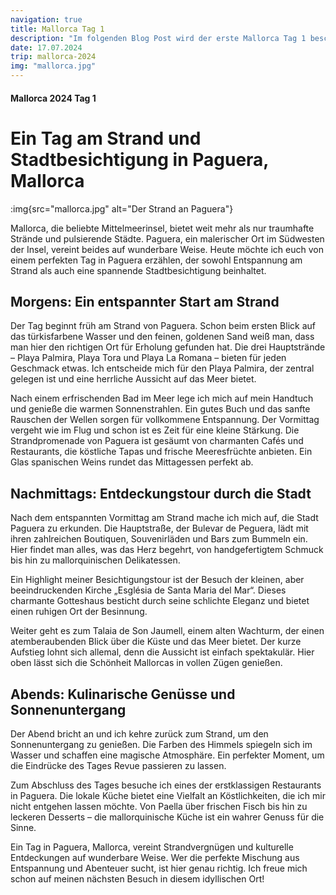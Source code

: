 ```yaml
---
navigation: true
title: Mallorca Tag 1
description: "Im folgenden Blog Post wird der erste Mallorca Tag 1 beschrieben"
date: 17.07.2024
trip: mallorca-2024
img: "mallorca.jpg"
---
```


#### Mallorca 2024 Tag 1

# Ein Tag am Strand und Stadtbesichtigung in Paguera, Mallorca

:img{src="mallorca.jpg" alt="Der Strand an Paguera"}

Mallorca, die beliebte Mittelmeerinsel, bietet weit mehr als nur traumhafte
Strände und pulsierende Städte. Paguera, ein malerischer Ort im Südwesten der
Insel, vereint beides auf wunderbare Weise. Heute möchte ich euch von einem
perfekten Tag in Paguera erzählen, der sowohl Entspannung am Strand als auch
eine spannende Stadtbesichtigung beinhaltet.

## Morgens: Ein entspannter Start am Strand

Der Tag beginnt früh am Strand von Paguera. Schon beim ersten Blick auf das
türkisfarbene Wasser und den feinen, goldenen Sand weiß man, dass man hier den
richtigen Ort für Erholung gefunden hat. Die drei Hauptstrände – Playa Palmira,
Playa Tora und Playa La Romana – bieten für jeden Geschmack etwas. Ich
entscheide mich für den Playa Palmira, der zentral gelegen ist und eine
herrliche Aussicht auf das Meer bietet.

Nach einem erfrischenden Bad im Meer lege ich mich auf mein Handtuch und genieße
die warmen Sonnenstrahlen. Ein gutes Buch und das sanfte Rauschen der Wellen
sorgen für vollkommene Entspannung. Der Vormittag vergeht wie im Flug und schon
ist es Zeit für eine kleine Stärkung. Die Strandpromenade von Paguera ist
gesäumt von charmanten Cafés und Restaurants, die köstliche Tapas und frische
Meeresfrüchte anbieten. Ein Glas spanischen Weins rundet das Mittagessen perfekt
ab.

## Nachmittags: Entdeckungstour durch die Stadt

Nach dem entspannten Vormittag am Strand mache ich mich auf, die Stadt Paguera
zu erkunden. Die Hauptstraße, der Bulevar de Peguera, lädt mit ihren zahlreichen
Boutiquen, Souvenirläden und Bars zum Bummeln ein. Hier findet man alles, was
das Herz begehrt, von handgefertigtem Schmuck bis hin zu mallorquinischen
Delikatessen.

Ein Highlight meiner Besichtigungstour ist der Besuch der kleinen, aber
beeindruckenden Kirche „Església de Santa Maria del Mar“. Dieses charmante
Gotteshaus besticht durch seine schlichte Eleganz und bietet einen ruhigen Ort
der Besinnung.

Weiter geht es zum Talaia de Son Jaumell, einem alten Wachturm, der einen
atemberaubenden Blick über die Küste und das Meer bietet. Der kurze Aufstieg
lohnt sich allemal, denn die Aussicht ist einfach spektakulär. Hier oben lässt
sich die Schönheit Mallorcas in vollen Zügen genießen.

## Abends: Kulinarische Genüsse und Sonnenuntergang

Der Abend bricht an und ich kehre zurück zum Strand, um den Sonnenuntergang zu
genießen. Die Farben des Himmels spiegeln sich im Wasser und schaffen eine
magische Atmosphäre. Ein perfekter Moment, um die Eindrücke des Tages Revue
passieren zu lassen.

Zum Abschluss des Tages besuche ich eines der erstklassigen Restaurants in
Paguera. Die lokale Küche bietet eine Vielfalt an Köstlichkeiten, die ich mir
nicht entgehen lassen möchte. Von Paella über frischen Fisch bis hin zu leckeren
Desserts – die mallorquinische Küche ist ein wahrer Genuss für die Sinne.

Ein Tag in Paguera, Mallorca, vereint Strandvergnügen und kulturelle
Entdeckungen auf wunderbare Weise. Wer die perfekte Mischung aus Entspannung und
Abenteuer sucht, ist hier genau richtig. Ich freue mich schon auf meinen
nächsten Besuch in diesem idyllischen Ort!
